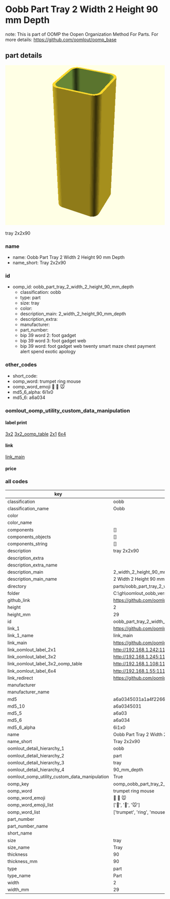 # Oobb Part Tray 2 Width 2 Height 90 mm Depth  

note: This is part of OOMP the Oopen Organization Method For Parts. For more details: https://github.com/oomlout/oomp_base

##  part details
  

[![](3dpr.png)](3dpr.png)

tray 2x2x90



### name
* name: Oobb Part Tray 2 Width 2 Height 90 mm Depth
* name_short: Tray 2x2x90 
### id
* oomp_id: oobb_part_tray_2_width_2_height_90_mm_depth
  * classification: oobb
  * type: part
  * size: tray
  * color: 
  * description_main: 2_width_2_height_90_mm_depth
  * description_extra: 
  * manufacturer: 
  * part_number: 
  * bip 39 word 2: foot gadget
  * bip 39 word 3: foot gadget web
  * bip 39 word: foot gadget web twenty smart maze chest payment alert spend exotic apology

### other_codes
* short_code: 
* oomp_word: trumpet ring mouse
* oomp_word_emoji :trumpet: :ring: :mouse:
* md5_6_alpha: 6i1x0
* md5_6: a6a034






### oomlout_oomp_utility_custom_data_manipulation
#### label print
[3x2](http://192.168.1.245:1112/?label=oomp%206i1x0)
[3x2_oomp_table](http://192.168.1.108:1112/?label=oomp%206i1x0)
[2x1](http://192.168.1.242:1112/?label=oomp%206i1x0)
[6x4](http://192.168.1.55:1112/?label=oomp%206i1x0)    

#### link

[link_main](https://github.com/oomlout/oomlout_oobb_version_4_generated_parts/tree/main/navigation_oomp/oobb/part/tray/2_width_2_height_90_mm_depth/part)                              

#### price







### all codes 
| key | value |  
| --- | --- |  
| classification | oobb |  
| classification_name | Oobb |  
| color |  |  
| color_name |  |  
| components | [] |  
| components_objects | [] |  
| components_string | [] |  
| description | tray 2x2x90 |  
| description_extra |  |  
| description_extra_name |  |  
| description_main | 2_width_2_height_90_mm_depth |  
| description_main_name | 2 Width 2 Height 90 mm Depth |  
| directory | parts/oobb_part_tray_2_width_2_height_90_mm_depth |  
| folder | C:\gh\oomlout_oobb_version_4_generated_parts\parts\oobb_part_tray_2_width_2_height_90_mm_depth |  
| github_link | https://github.com/oomlout/oomlout_oomp_part_src/tree/main/parts/oobb_part_tray_2_width_2_height_90_mm_depth |  
| height | 2 |  
| height_mm | 29 |  
| id | oobb_part_tray_2_width_2_height_90_mm_depth |  
| link_1 | https://github.com/oomlout/oomlout_oobb_version_4_generated_parts/tree/main/navigation_oomp/oobb/part/tray/2_width_2_height_90_mm_depth/part |  
| link_1_name | link_main |  
| link_main | https://github.com/oomlout/oomlout_oobb_version_4_generated_parts/tree/main/navigation_oomp/oobb/part/tray/2_width_2_height_90_mm_depth/part |  
| link_oomlout_label_2x1 | http://192.168.1.242:1112/?label=oomp%206i1x0 |  
| link_oomlout_label_3x2 | http://192.168.1.245:1112/?label=oomp%206i1x0 |  
| link_oomlout_label_3x2_oomp_table | http://192.168.1.108:1112/?label=oomp%206i1x0 |  
| link_oomlout_label_6x4 | http://192.168.1.55:1112/?label=oomp%206i1x0 |  
| link_redirect | https://github.com/oomlout/oomlout_oobb_version_4_generated_parts/tree/main/parts/oobb_tray_02_02_90 |  
| manufacturer |  |  
| manufacturer_name |  |  
| md5 | a6a0345031a1a4f226664eb3f197aad7 |  
| md5_10 | a6a0345031 |  
| md5_5 | a6a03 |  
| md5_6 | a6a034 |  
| md5_6_alpha | 6i1x0 |  
| name | Oobb Part Tray 2 Width 2 Height 90 mm Depth |  
| name_short | Tray 2x2x90  |  
| oomlout_detail_hierarchy_1 | oobb |  
| oomlout_detail_hierarchy_2 | part |  
| oomlout_detail_hierarchy_3 | tray |  
| oomlout_detail_hierarchy_4 | 90_mm_depth |  
| oomlout_oomp_utility_custom_data_manipulation | True |  
| oomp_key | oomp_oobb_part_tray_2_width_2_height_90_mm_depth |  
| oomp_word | trumpet ring mouse |  
| oomp_word_emoji | :trumpet: :ring: :mouse: |  
| oomp_word_emoji_list | [':trumpet:', ':ring:', ':mouse:'] |  
| oomp_word_list | ['trumpet', 'ring', 'mouse'] |  
| part_number |  |  
| part_number_name |  |  
| short_name |  |  
| size | tray |  
| size_name | Tray |  
| thickness | 90 |  
| thickness_mm | 90 |  
| type | part |  
| type_name | Part |  
| width | 2 |  
| width_mm | 29 |  
